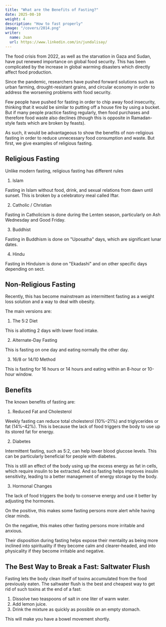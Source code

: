 ```yaml
---
title: "What are the Benefits of Fasting?"
date: 2025-08-10
weight: 4
description: "How to fast properly"
image: "/covers/2014.png"
writer:
  name: Juan
  url: https://www.linkedin.com/in/jundalisay/
---
```




The food crisis from 2022, as well as the starvation in Gaza and Sudan, have put renewed importance on global food security. This has been complicated by the increase in global warming disasters which directly affect food production. 

Since the pandemic, researchers have pushed forward solutions such as urban farming, drought-resistant grains, and circular economy in order to address the worsening problems with food security. 

Few people have pushed for fasting in order to chip away food insecurity, thinking that it would be similar to putting off a house fire by using a bucket. But if many people practice fasting regularly, then food purchases and therefore food waste also declines (though this is opposite in Ramadan-style fasts which are broken by feasts).

As such, it would be advantageous to show the benefits of non-religious fasting in order to reduce unnecessary food consumption and waste. But first, we give examples of religious fasting.


## Religious Fasting

Unlike modern fasting, religious fasting has different rules

1. Islam

Fasting in Islam without food, drink, and sexual relations from dawn until sunset. This is broken by a celebratory meal called Iftar.

2. Catholic / Christian

Fasting in Catholicism is done during the Lenten season, particularly on Ash Wednesday and Good Friday.

3. Buddhist

Fasting in Buddhism is done on "Uposatha" days, which are significant lunar dates.

4. Hindu

Fasting in Hinduism is done on "Ekadashi" and on other specific days depending on sect.  



## Non-Religious Fasting

Recently, this has become mainstream as intermittent fasting as a weight loss solution and a way to deal with obesity.

The main versions are:

1. The 5:2 Diet 

This is allotting 2 days with lower food intake. 

2. Alternate-Day Fasting

This is fasting on one day and eating normally the other day.

3. 16/8 or 14/10 Method

This is fasting for 16 hours or 14 hours and eating within an 8-hour or 10-hour window. 


## Benefits 

The known benefits of fasting are: 

1. Reduced Fat and Cholesterol 

Weekly fasting can reduce total cholesterol (10%–21%) and triglycerides or fat (14%–42%). This is because the lack of food triggers the body to use up its stored fat for energy.

2. Diabetes

Intermittent fasting, such as 5:2, can help lower blood glucose levels. This can be particularly beneficial for people with diabetes.

This is still an effect of the body using up the excess energy as fat in cells, which require insulin to be extracted. And so fasting helps improves insulin sensitivity, leading to a better management of energy storage by the body. 

3. Hormonal Changes

The lack of food triggers the body to conserve energy and use it better by adjusting the hormones.

On the positive, this makes some fasting persons more alert while having clear minds. 

On the negative, this makes other fasting persons more irritable and anxious. 

Their disposition during fasting helps expose their mentality as being more inclined into spirituality if they become calm and clearer-headed, and into physicality if they become irritable and negative. 


## The Best Way to Break a Fast: Saltwater Flush

Fasting lets the body clean itself of toxins accumulated from the food previously eaten. The saltwater flush is the best and cheapest way to get rid of such toxins at the end of a fast:

1. Dissolve two teaspoons of salt in one liter of warm water.
2. Add lemon juice.
3. Drink the mixture as quickly as possible on an empty stomach.

This will make you have a bowel movement shortly.
